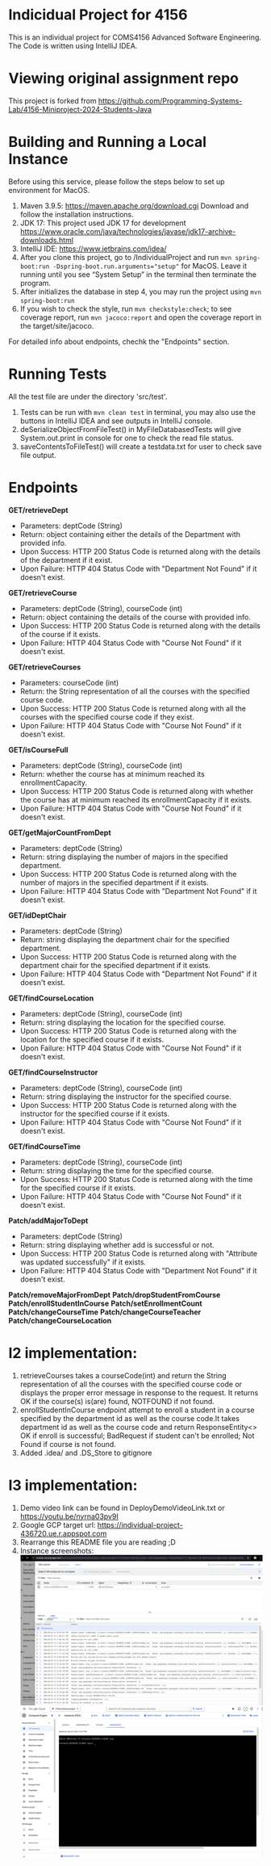 # Indicidual Project for 4156

This is an individual project for COMS4156 Advanced Software Engineering.
The Code is written using IntelliJ IDEA.

# Viewing original assignment repo 
This project is forked from https://github.com/Programming-Systems-Lab/4156-Miniproject-2024-Students-Java 

# Building and Running a Local Instance
Before using this service, please follow the steps below to set up environment for MacOS.

1. Maven 3.9.5: https://maven.apache.org/download.cgi Download and follow the installation instructions.
2. JDK 17: This project used JDK 17 for development https://www.oracle.com/java/technologies/javase/jdk17-archive-downloads.html 
3. IntelliJ IDE: https://www.jetbrains.com/idea/
4. After you clone this project, go to /IndividualProject and run ```mvn spring-boot:run -Dspring-boot.run.arguments="setup"``` for MacOS. Leave it running until you see “System Setup” in the terminal then terminate the program.
5. After initializes the database in step 4, you may run the project using ```mvn spring-boot:run```
6. If you wish to check the style, run ```mvn checkstyle:check```; to see coverage report, run ```mvn jacoco:report``` and open the coverage report in the target/site/jacoco.

For detailed info about endpoints, chechk the "Endpoints" section.

# Running Tests
All the test file are under the directory 'src/test'.

1. Tests can be run with ```mvn clean test``` in terminal, you may also use the buttons in IntelliJ IDEA and see outputs in IntelliJ console.
2. deSerializeObjectFromFileTest() in MyFileDatabasedTests will give System.out.print in console for one to check the read file status.
3. saveContentsToFileTest() will create a testdata.txt for user to check save file output.

# Endpoints

**GET/retrieveDept**
  - Parameters: deptCode (String)
  - Return: object containing either the details of the Department with provided info.
  - Upon Success: HTTP 200 Status Code is returned along with the details of the department if it exist.
  - Upon Failure: HTTP 404 Status Code with "Department Not Found" if it doesn't exist.

**GET/retrieveCourse**
  - Parameters: deptCode (String), courseCode (int)
  - Return: object containing the details of the course with provided info.
  - Upon Success: HTTP 200 Status Code is returned along with the details of the course if it exists.
  - Upon Failure: HTTP 404 Status Code with "Course Not Found" if it doesn't exist.

**GET/retrieveCourses**
  - Parameters: courseCode (int)
  - Return: the String representation of all the courses with the specified course code.
  - Upon Success: HTTP 200 Status Code is returned along with all the courses with the specified course code if they exist.
  - Upon Failure: HTTP 404 Status Code with "Course Not Found" if it doesn't exist.

**GET/isCourseFull**
  - Parameters: deptCode (String), courseCode (int)
  - Return: whether the course has at minimum reached its enrollmentCapacity.
  - Upon Success: HTTP 200 Status Code is returned along with whether the course has at minimum reached its enrollmentCapacity if it exists.
  - Upon Failure: HTTP 404 Status Code with "Course Not Found" if it doesn't exist.

**GET/getMajorCountFromDept**
  - Parameters: deptCode (String)
  - Return: string displaying the number of majors in the specified department.
  - Upon Success: HTTP 200 Status Code is returned along with the number of majors in the specified department if it exists.
  - Upon Failure: HTTP 404 Status Code with "Department Not Found" if it doesn't exist.

**GET/idDeptChair**
  - Parameters: deptCode (String)
  - Return: string displaying the department chair for the specified department.
  - Upon Success: HTTP 200 Status Code is returned along with the department chair for the specified department if it exists.
  - Upon Failure: HTTP 404 Status Code with "Department Not Found" if it doesn't exist.

**GET/findCourseLocation**
  - Parameters: deptCode (String), courseCode (int)
  - Return: string displaying the location for the specified course.
  - Upon Success: HTTP 200 Status Code is returned along with the location for the specified course if it exists.
  - Upon Failure: HTTP 404 Status Code with "Course Not Found" if it doesn't exist.

**GET/findCourseInstructor**
  - Parameters: deptCode (String), courseCode (int)
  - Return: string displaying the instructor for the specified course.
  - Upon Success: HTTP 200 Status Code is returned along with the instructor for the specified course if it exists.
  - Upon Failure: HTTP 404 Status Code with "Course Not Found" if it doesn't exist.

**GET/findCourseTime**
  - Parameters: deptCode (String), courseCode (int)
  - Return: string displaying the time for the specified course.
  - Upon Success: HTTP 200 Status Code is returned along with the time for the specified course if it exists.
  - Upon Failure: HTTP 404 Status Code with "Course Not Found" if it doesn't exist.

**Patch/addMajorToDept**
  - Parameters: deptCode (String)
  - Return: string displaying whether add is successful or not.
  - Upon Success: HTTP 200 Status Code is returned along with "Attribute was updated successfully" if it exists.
  - Upon Failure: HTTP 404 Status Code with "Department Not Found" if it doesn't exist.

**Patch/removeMajorFromDept**
**Patch/dropStudentFromCourse**
**Patch/enrollStudentInCourse**
**Patch/setEnrollmentCount**
**Patch/changeCourseTime**
**Patch/changeCourseTeacher**
**Patch/changeCourseLocation**



# I2 implementation:
1. retrieveCourses takes a courseCode(int) and return the String representation of all the courses with the specified course code or displays the proper error message in response to the request. It returns OK if the course(s) is(are) found, NOTFOUND if not found.
2. enrollStudentInCourse endpoint attempt to enroll a student in a course specified by the department id as well as the course code.It takes department id as well as the course code and return ResponseEntity<> OK if enroll is successful; BadRequest if student can't be enrolled; Not Found if course is not found.
3. Added .idea/ and .DS_Store to gitignore 

# I3 implementation:
1. Demo video link can be found in DeployDemoVideoLink.txt or https://youtu.be/nyrna03pv9I 
2. Google GCP target url: https://individual-project-436720.ue.r.appspot.com 
3. Rearrange this README file you are reading ;D
4. Instance screenshots: 
    ![Screenshots of instance.](/screenshots/instance2.png)
    ![Screenshots of instance.](/screenshots/instance1.png)